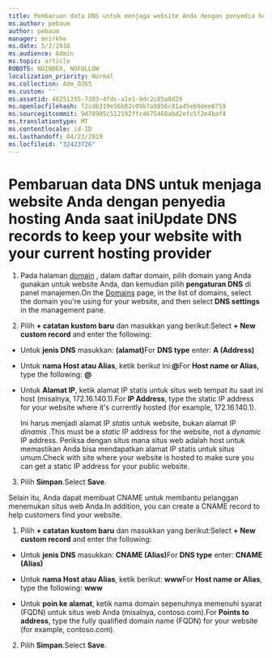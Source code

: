 ```yaml
---
title: Pembaruan data DNS untuk menjaga website Anda dengan penyedia hosting Anda saat ini
ms.author: pebaum
author: pebaum
manager: mnirkhe
ms.date: 5/2/2018
ms.audience: Admin
ms.topic: article
ROBOTS: NOINDEX, NOFOLLOW
localization_priority: Normal
ms.collection: Adm_O365
ms.custom: ''
ms.assetid: 48251355-7383-4fdc-a1e1-9dc2c85a8d29
ms.openlocfilehash: f2cdb319e56b82c09b7a9856c81a45e69dee6759
ms.sourcegitcommit: 9d78905c512192ffc4675468abd2efc5f2e4baf4
ms.translationtype: MT
ms.contentlocale: id-ID
ms.lasthandoff: 04/23/2019
ms.locfileid: "32423726"
---
```

# <a name="update-dns-records-to-keep-your-website-with-your-current-hosting-provider"></a><span data-ttu-id="3c25d-102">Pembaruan data DNS untuk menjaga website Anda dengan penyedia hosting Anda saat ini</span><span class="sxs-lookup"><span data-stu-id="3c25d-102">Update DNS records to keep your website with your current hosting provider</span></span>

1. <span data-ttu-id="3c25d-103">Pada halaman [domain](https://portal.office.com/adminportal/home#/Domains) , dalam daftar domain, pilih domain yang Anda gunakan untuk website Anda, dan kemudian pilih **pengaturan DNS** di panel manajemen.</span><span class="sxs-lookup"><span data-stu-id="3c25d-103">On the [Domains](https://portal.office.com/adminportal/home#/Domains) page, in the list of domains, select the domain you're using for your website, and then select **DNS settings** in the management pane.</span></span> 
    
2. <span data-ttu-id="3c25d-104">Pilih **+ catatan kustom baru** dan masukkan yang berikut:</span><span class="sxs-lookup"><span data-stu-id="3c25d-104">Select **+ New custom record** and enter the following:</span></span> 
    
  - <span data-ttu-id="3c25d-105">Untuk **jenis DNS** masukkan: **(alamat)**</span><span class="sxs-lookup"><span data-stu-id="3c25d-105">For **DNS type** enter: **A (Address)**</span></span>
    
  - <span data-ttu-id="3c25d-106">Untuk **nama Host atau Alias**, ketik berikut ini:**@**</span><span class="sxs-lookup"><span data-stu-id="3c25d-106">For **Host name or Alias**, type the following: **@**</span></span>
    
  - <span data-ttu-id="3c25d-107">Untuk **Alamat IP**, ketik alamat IP statis untuk situs web tempat itu saat ini host (misalnya, 172.16.140.1).</span><span class="sxs-lookup"><span data-stu-id="3c25d-107">For **IP Address**, type the static IP address for your website where it's currently hosted (for example, 172.16.140.1).</span></span> 
    
    <span data-ttu-id="3c25d-108">Ini harus menjadi alamat IP *statis* untuk website, bukan alamat IP *dinamis* .</span><span class="sxs-lookup"><span data-stu-id="3c25d-108">This must be a  *static*  IP address for the website, not a  *dynamic*  IP address.</span></span> <span data-ttu-id="3c25d-109">Periksa dengan situs mana situs web adalah host untuk memastikan Anda bisa mendapatkan alamat IP statis untuk situs umum.</span><span class="sxs-lookup"><span data-stu-id="3c25d-109">Check with site where your website is hosted to make sure you can get a static IP address for your public website.</span></span> 
    
3. <span data-ttu-id="3c25d-110">Pilih **Simpan**.</span><span class="sxs-lookup"><span data-stu-id="3c25d-110">Select **Save**.</span></span> 
    
<span data-ttu-id="3c25d-111">Selain itu, Anda dapat membuat CNAME untuk membantu pelanggan menemukan situs web Anda.</span><span class="sxs-lookup"><span data-stu-id="3c25d-111">In addition, you can create a CNAME record to help customers find your website.</span></span>
  
1. <span data-ttu-id="3c25d-112">Pilih **+ catatan kustom baru** dan masukkan yang berikut:</span><span class="sxs-lookup"><span data-stu-id="3c25d-112">Select **+ New custom record** and enter the following:</span></span> 
    
  - <span data-ttu-id="3c25d-113">Untuk **jenis DNS** masukkan: **CNAME (Alias)**</span><span class="sxs-lookup"><span data-stu-id="3c25d-113">For **DNS type** enter: **CNAME (Alias)**</span></span>
    
  - <span data-ttu-id="3c25d-114">Untuk **nama Host atau Alias**, ketik berikut: **www**</span><span class="sxs-lookup"><span data-stu-id="3c25d-114">For **Host name or Alias**, type the following: **www**</span></span>
    
  - <span data-ttu-id="3c25d-115">Untuk **poin ke alamat**, ketik nama domain sepenuhnya memenuhi syarat (FQDN) untuk situs web Anda (misalnya, contoso.com).</span><span class="sxs-lookup"><span data-stu-id="3c25d-115">For **Points to address**, type the fully qualified domain name (FQDN) for your website (for example, contoso.com).</span></span> 
    
2. <span data-ttu-id="3c25d-116">Pilih **Simpan**.</span><span class="sxs-lookup"><span data-stu-id="3c25d-116">Select **Save**.</span></span> 
    

